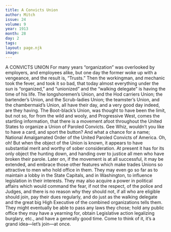 ```yaml
---
title: A Convicts Union
author: Mitch
issue: 24
volume: 9
year: 1913
month: 28
day: 2
tags:
layout: page.njk
image:
---
```

A CONVICTS UNION    For many years “organization” was  overlooked by employers, and employees alike, but one day the former woke up with a vengeance, and the result is, “Trusts.” Then the workingman, and mechanic took the fever, and took it so bad, that today almost everything under the sun is “organized,” and “unionized” and the “walking delegate” is having the time of his life.    The longshoremen’s Union, and the Hod carriers Union; the bartender’s Union, and the Scrub-ladies Union; the teamster’s Union, and the chambermaid’s Union, all have their day, and a very good day indeed, are they having.    The Boot-black’s Union, was thought to have been the limit, but not so, for from the wild and wooly, and Progressive West, comes the startling information, that there is a movement afoot throughout the United States to organize a Union of Paroled Convicts. Gee Whiz, wouldn’t you like to have a card, and sport the button? And what a chance for a name; National Amalgamated Order of the United Paroled Convicts of America. Oh, oh!    But when the object of the Union is known, it appears to have substantial merit and worthy of sober consideration. At present it has for its only object the hunting down, and handing over to justice all men who have broken their parole. Later on, if the movement is at all successful, it may be extended, and embrace those other features which make trades Unions so attractive to men who hold office in them. They may even go so far as to maintain a lobby in the State Capitals, and in Washington, to influence legislation in their interests. They may also acquire a power in political affairs which would command the fear, if not the respect, of the police and Judges, and there is no reason why they should not, if all who are eligible should join, pay their dues regularly, and do just as the walking delegate and the great big High Executive of the combined organizations tells them. They might eventually be able to pass any laws they chose; hold any public office they may have a yearning for, obtain Legislative action legalizing burglary, etc., and have a generally good time. Come to think of it, it’s a grand idea—let’s join—at once.



